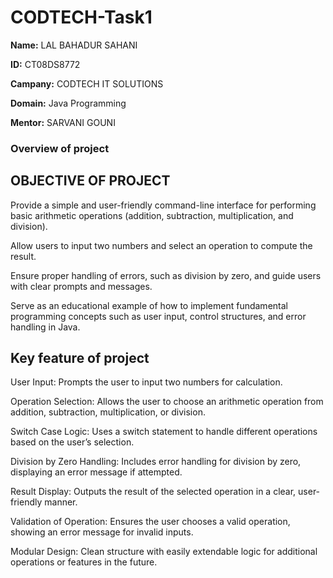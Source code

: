 # CODTECH-Task1
**Name:** LAL BAHADUR SAHANI

**ID:** CT08DS8772

**Campany:** CODTECH IT SOLUTIONS

**Domain:** Java Programming

**Mentor:** SARVANI GOUNI

### Overview of project

## OBJECTIVE OF PROJECT
Provide a simple and user-friendly command-line interface for performing basic arithmetic operations (addition, subtraction, multiplication, and division).

Allow users to input two numbers and select an operation to compute the result.

Ensure proper handling of errors, such as division by zero, and guide users with clear prompts and messages.

Serve as an educational example of how to implement fundamental programming concepts such as user input, control structures, and error handling in Java.







## Key feature of project
User Input: Prompts the user to input two numbers for calculation.

Operation Selection: Allows the user to choose an arithmetic operation from addition, subtraction, multiplication, or division.

Switch Case Logic: Uses a switch statement to handle different operations based on the user’s selection.

Division by Zero Handling: Includes error handling for division by zero, displaying an error message if attempted.

Result Display: Outputs the result of the selected operation in a clear, user-friendly manner.

Validation of Operation: Ensures the user chooses a valid operation, showing an error message for invalid inputs.

Modular Design: Clean structure with easily extendable logic for additional operations or features in the future.
